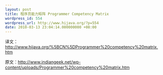 ```yaml
---
layout: post
title: 程序员能力矩阵 Programmer Competency Matrix
wordpress_id: 554
wordpress_url: http://www.hijava.org/?p=554
date: 2010-03-13 23:04:14.000000000 +08:00
---
```

译文：<a href="http://www.hijava.org/%5BCN%5DProgrammer%20competency%20matrix.htm" target="_blank">http://www.hijava.org/%5BCN%5DProgrammer%20competency%20matrix.htm</a>

原文：<a href="http://www.indiangeek.net/wp-content/uploads/Programmer%20competency%20matrix.htm" target="_blank">http://www.indiangeek.net/wp-content/uploads/Programmer%20competency%20matrix.htm</a>
